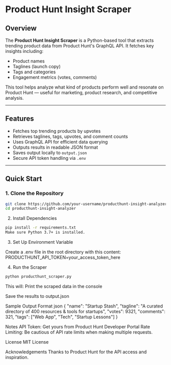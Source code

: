 # Product Hunt Insight Scraper

## Overview

The **Product Hunt Insight Scraper** is a Python-based tool that extracts trending product data from Product Hunt's GraphQL API. It fetches key insights including:

- Product names
- Taglines (launch copy)
- Tags and categories
- Engagement metrics (votes, comments)

This tool helps analyze what kind of products perform well and resonate on Product Hunt — useful for marketing, product research, and competitive analysis.

---

## Features

-  Fetches top trending products by upvotes
-  Retrieves taglines, tags, upvotes, and comment counts
-  Uses GraphQL API for efficient data querying
-  Outputs results in readable JSON format
-  Saves output locally to `output.json`
-  Secure API token handling via `.env`

---

##  Quick Start

### 1. Clone the Repository

```bash
git clone https://github.com/your-username/producthunt-insight-analyzer.git
cd producthunt-insight-analyzer
```

2. Install Dependencies

```bash
pip install -r requirements.txt
Make sure Python 3.7+ is installed.
```
3. Set Up Environment Variable

Create a .env file in the root directory with this content:
PRODUCTHUNT_API_TOKEN=your_access_token_here

4. Run the Scraper

```bash
python producthunt_scraper.py
```
This will:
Print the scraped data in the console

Save the results to output.json

Sample Output Format
json
{
  "name": "Startup Stash",
  "tagline": "A curated directory of 400 resources & tools for startups",
  "votes": 9321,
  "comments": 321,
  "tags": ["Web App", "Tech", "Startup Lessons"]
}

Notes
API Token: Get yours from Product Hunt Developer Portal
Rate Limiting: Be cautious of API rate limits when making multiple requests.

License
MIT License

Acknowledgements
Thanks to Product Hunt for the API access and inspiration.